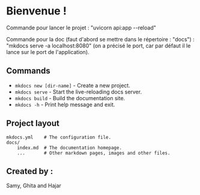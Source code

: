 # Bienvenue !

Commande pour lancer le projet : "uvicorn api:app --reload"

Commande pour la doc (faut d'abord se mettre dans le répertoire : "docs") : "mkdocs serve -a localhost:8080" (on a précisé le port, car par défaut il le lance sur le port de l'application).

## Commands

* `mkdocs new [dir-name]` - Create a new project.
* `mkdocs serve` - Start the live-reloading docs server.
* `mkdocs build` - Build the documentation site.
* `mkdocs -h` - Print help message and exit.

## Project layout

    mkdocs.yml    # The configuration file.
    docs/
        index.md  # The documentation homepage.
        ...       # Other markdown pages, images and other files.

## Created by :

Samy, Ghita and Hajar